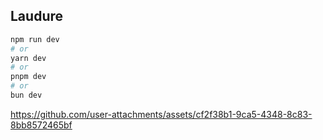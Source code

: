 ## Laudure

```bash
npm run dev
# or
yarn dev
# or
pnpm dev
# or
bun dev
```

https://github.com/user-attachments/assets/cf2f38b1-9ca5-4348-8c83-8bb8572465bf
